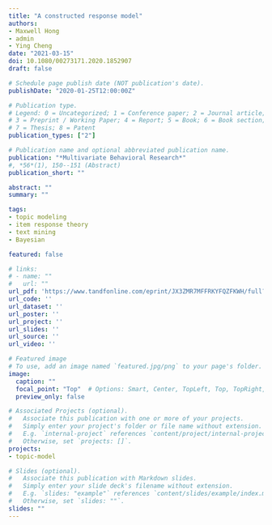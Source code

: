 ```yaml
---
title: "A constructed response model"
authors:
- Maxwell Hong
- admin
- Ying Cheng
date: "2021-03-15"
doi: 10.1080/00273171.2020.1852907
draft: false

# Schedule page publish date (NOT publication's date).
publishDate: "2020-01-25T12:00:00Z"

# Publication type.
# Legend: 0 = Uncategorized; 1 = Conference paper; 2 = Journal article;
# 3 = Preprint / Working Paper; 4 = Report; 5 = Book; 6 = Book section;
# 7 = Thesis; 8 = Patent
publication_types: ["2"]

# Publication name and optional abbreviated publication name.
publication: "*Multivariate Behavioral Research*"
#, *56*(1), 150--151 (Abstract)
publication_short: ""

abstract: ""
summary: ""

tags:
- topic modeling
- item response theory
- text mining
- Bayesian

featured: false

# links:
# - name: ""
#   url: ""
url_pdf: 'https://www.tandfonline.com/eprint/JX3ZMR7MFFRKYFQZFKWH/full?target=10.1080/00273171.2020.1852907'
url_code: ''
url_dataset: ''
url_poster: ''
url_project: ''
url_slides: ''
url_source: ''
url_video: ''

# Featured image
# To use, add an image named `featured.jpg/png` to your page's folder. 
image:
  caption: ""
  focal_point: "Top"  # Options: Smart, Center, TopLeft, Top, TopRight, Left, Right, BottomLeft, Bottom, BottomRight
  preview_only: false

# Associated Projects (optional).
#   Associate this publication with one or more of your projects.
#   Simply enter your project's folder or file name without extension.
#   E.g. `internal-project` references `content/project/internal-project/index.md`.
#   Otherwise, set `projects: []`.
projects:
- topic-model

# Slides (optional).
#   Associate this publication with Markdown slides.
#   Simply enter your slide deck's filename without extension.
#   E.g. `slides: "example"` references `content/slides/example/index.md`.
#   Otherwise, set `slides: ""`.
slides: ""
---
```

